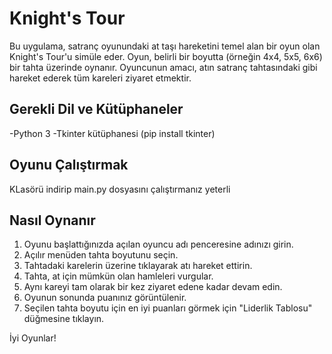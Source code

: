 # Knight's Tour 
Bu uygulama, satranç oyunundaki at taşı hareketini temel alan bir oyun olan Knight's Tour'u simüle eder. Oyun, belirli bir boyutta (örneğin 4x4, 5x5, 6x6) bir tahta üzerinde oynanır. Oyuncunun amacı, atın satranç tahtasındaki gibi hareket ederek tüm kareleri ziyaret etmektir.

## Gerekli Dil ve Kütüphaneler
-Python 3 
-Tkinter kütüphanesi (pip install tkinter)

## Oyunu Çalıştırmak 
KLasörü indirip main.py dosyasını çalıştırmanız yeterli

## Nasıl Oynanır
1. Oyunu başlattığınızda açılan oyuncu adı penceresine adınızı girin.
2. Açılır menüden tahta boyutunu seçin.
3. Tahtadaki karelerin üzerine tıklayarak atı hareket ettirin.
4. Tahta, at için mümkün olan hamleleri vurgular.
5. Aynı kareyi tam olarak bir kez ziyaret edene kadar devam edin.
6. Oyunun sonunda puanınız görüntülenir.
7. Seçilen tahta boyutu için en iyi puanları görmek için "Liderlik Tablosu" düğmesine tıklayın.

İyi Oyunlar!